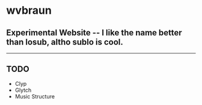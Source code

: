 # wvbraun

## Experimental Website -- I like the name better than losub, altho sublo is cool. 

---
## TODO
* Clyp
* Glytch
* Music Structure
